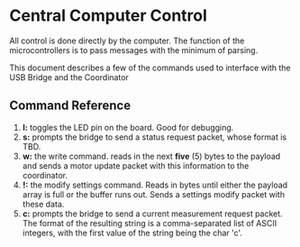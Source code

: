 # Central Computer Control

All control is done directly by the computer. The function of the microcontrollers is to pass messages with the minimum of parsing.

This document describes a few of the commands used to interface with the USB Bridge and the Coordinator

## Command Reference 

 1. **l:** toggles the LED pin on the board. Good for debugging.
 2. **s:** prompts the bridge to send a status request packet, whose format is TBD.
 3. **w:** the write command. reads in the next **five** (5) bytes to the payload and sends a motor update packet with this information to the coordinator. 
 4. **!:** the modify settings command. Reads in bytes until either the payload array is full or the buffer runs out. Sends a settings modify packet with these data.
 5. **c:** prompts the bridge to send a current measurement request packet. The format of the resulting string is a comma-separated list of ASCII integers, with the first value of the string being the char 'c'.
